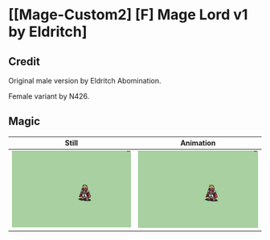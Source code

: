 # [\[Mage-Custom2\] \[F\] Mage Lord v1 by Eldritch]

## Credit

Original male version by Eldritch Abomination.

Female variant by N426.

## Magic

| Still | Animation |
| :---: | :-------: |
| ![Magic still](./Magic_000.png) | ![Magic animation](./Magic.gif) |

